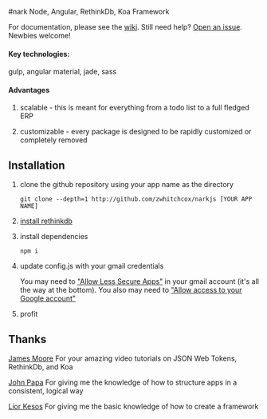 #nark
Node, Angular, RethinkDb, Koa Framework

For documentation, please see the [wiki](/zwhitchcox/narkjs/wiki). Still need help? [Open an issue](/zwhitchcox/narkjs/issues). Newbies welcome!

#### Key technologies:

gulp, angular material, jade, sass

#### Advantages

1. scalable - this is meant for everything from a todo list to a full fledged ERP

2. customizable - every package is designed to be rapidly customized or completely removed

## Installation

1. clone the github repository using your app name as the directory

	```shell
	git clone --depth=1 http://github.com/zwhitchcox/narkjs [YOUR APP NAME]
	```
2. [install rethinkdb](https://www.rethinkdb.com/docs/install/)

3. install dependencies
	```shell
	npm i
	```

4. update config.js with your gmail credentials

	You may need to ["Allow Less Secure Apps"](https://www.google.com/settings/security/lesssecureapps)
	in your gmail account (it's all the way at the bottom). You also may need to 
	["Allow access to your Google account"](https://accounts.google.com/DisplayUnlockCaptcha)

5. profit

## Thanks

[James Moore](https://www.youtube.com/channel/UC4nNCN49Fxexd30qtbzPDkg) For your amazing video tutorials on JSON Web Tokens, RethinkDb, and Koa

[John Papa](https://github.com/johnpapa/angular-styleguide) For giving me the knowledge of how to structure apps in a consistent, logical way

[Lior Kesos](http://github.com/liorkesos) For giving me the basic knowledge of how to create a framework

